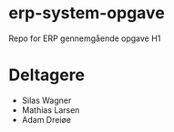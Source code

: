 # erp-system-opgave
Repo for ERP gennemgående opgave H1


# Deltagere
 - Silas Wagner
 - Mathias Larsen
 - Adam Dreiøe